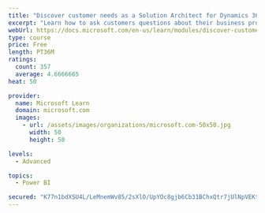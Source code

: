 ```yaml
---
title: "Discover customer needs as a Solution Architect for Dynamics 365 and Power Platform"
excerpt: "Learn how to ask customers questions about their business processes and feature requirements to create a viable solution."
webUrl: https://docs.microsoft.com/en-us/learn/modules/discover-customer-needs/
type: course
price: Free
length: PT36M
ratings:
  count: 357
  average: 4.6666665
heat: 50

provider:
  name: Microsoft Learn
  domain: microsoft.com
  images:
    - url: /assets/images/organizations/microsoft.com-50x50.jpg
      width: 50
      height: 50

levels:
  - Advanced

topics:
  - Power BI

secured: "K77n1bdXSU4L/LeMnemWv85/2sXlO/UpYOc8gjb6Cb31BChxQtr7jUlNpVEKt/gZf9kfKs81UktvwQpPMU2es5z5VVAtxvkqNgc+8hVOvBtihg4fuH3PhMnmEc2swpmlzQwtm/Rd2H0hubtHJjVU86tCh821ToEN3zdJ8fIO/B/x4GvyGl9jMTvbDc0lm6HEdGXJf6SAq/WHJVPglYDsm8Juy6loGT6UlROUejaMsbMejDX1GN3Jelyaw9F40MHtZ0Ye+azsonW5sQp/A8tbX+adDCHRKvLy6/DwNQISc3N3LMuuL3tTWvt+uw4UC4xWLd4qRgHr5GpSqcCkHbK4aMF4+KcV2Rao4wJ842mM0ByBDScwv0+LyiZXrrBD5oHTD9XHZFEsvDOs+ZgJiWYQ/A==;BxNuZMsl6LM4AcTRkmBZkA=="
---
```


